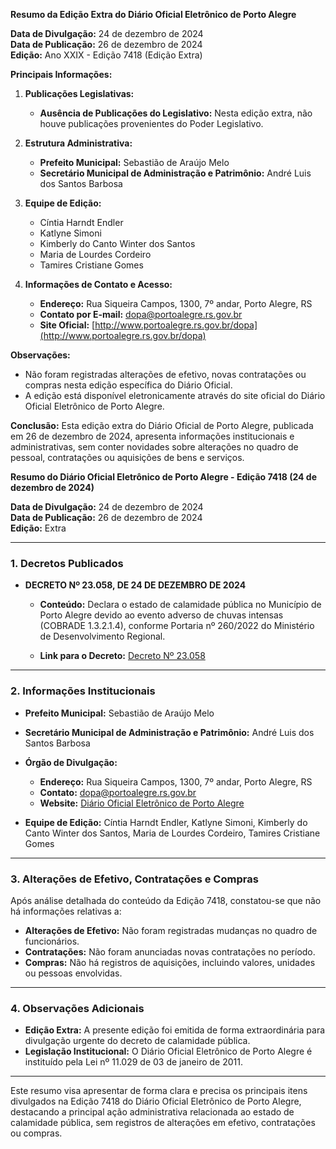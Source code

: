 **Resumo da Edição Extra do Diário Oficial Eletrônico de Porto Alegre**
 
**Data de Divulgação:** 24 de dezembro de 2024  
**Data de Publicação:** 26 de dezembro de 2024  
**Edição:** Ano XXIX - Edição 7418 (Edição Extra)  

**Principais Informações:**

1. **Publicações Legislativas:**
   - **Ausência de Publicações do Legislativo:** Nesta edição extra, não houve publicações provenientes do Poder Legislativo.

2. **Estrutura Administrativa:**
   - **Prefeito Municipal:** Sebastião de Araújo Melo
   - **Secretário Municipal de Administração e Patrimônio:** André Luis dos Santos Barbosa

3. **Equipe de Edição:**
   - Cíntia Harndt Endler
   - Katlyne Simoni
   - Kimberly do Canto Winter dos Santos
   - Maria de Lourdes Cordeiro
   - Tamires Cristiane Gomes

4. **Informações de Contato e Acesso:**
   - **Endereço:** Rua Siqueira Campos, 1300, 7º andar, Porto Alegre, RS
   - **Contato por E-mail:** dopa@portoalegre.rs.gov.br
   - **Site Oficial:** [http://www.portoalegre.rs.gov.br/dopa](http://www.portoalegre.rs.gov.br/dopa)

**Observações:**
- Não foram registradas alterações de efetivo, novas contratações ou compras nesta edição específica do Diário Oficial.
- A edição está disponível eletronicamente através do site oficial do Diário Oficial Eletrônico de Porto Alegre.

**Conclusão:**
Esta edição extra do Diário Oficial de Porto Alegre, publicada em 26 de dezembro de 2024, apresenta informações institucionais e administrativas, sem conter novidades sobre alterações no quadro de pessoal, contratações ou aquisições de bens e serviços.

**Resumo do Diário Oficial Eletrônico de Porto Alegre - Edição 7418 (24 de dezembro de 2024)**

**Data de Divulgação:** 24 de dezembro de 2024  
**Data de Publicação:** 26 de dezembro de 2024  
**Edição:** Extra

---

### **1. Decretos Publicados**

- **DECRETO Nº 23.058, DE 24 DE DEZEMBRO DE 2024**
  
  - **Conteúdo:** Declara o estado de calamidade pública no Município de Porto Alegre devido ao evento adverso de chuvas intensas (COBRADE 1.3.2.1.4), conforme Portaria nº 260/2022 do Ministério de Desenvolvimento Regional.
  
  - **Link para o Decreto:** [Decreto Nº 23.058](http://dopaonlineupload.procempa.com.br/dopaonlineupload/5467_ce_515221_1.pdf)

---

### **2. Informações Institucionais**

- **Prefeito Municipal:** Sebastião de Araújo Melo
- **Secretário Municipal de Administração e Patrimônio:** André Luis dos Santos Barbosa
- **Órgão de Divulgação:**  
  - **Endereço:** Rua Siqueira Campos, 1300, 7º andar, Porto Alegre, RS
  - **Contato:** dopa@portoalegre.rs.gov.br
  - **Website:** [Diário Oficial Eletrônico de Porto Alegre](http://www.portoalegre.rs.gov.br/dopa)
  
- **Equipe de Edição:** Cíntia Harndt Endler, Katlyne Simoni, Kimberly do Canto Winter dos Santos, Maria de Lourdes Cordeiro, Tamires Cristiane Gomes

---

### **3. Alterações de Efetivo, Contratações e Compras**

Após análise detalhada do conteúdo da Edição 7418, constatou-se que não há informações relativas a:

- **Alterações de Efetivo:** Não foram registradas mudanças no quadro de funcionários.
- **Contratações:** Não foram anunciadas novas contratações no período.
- **Compras:** Não há registros de aquisições, incluindo valores, unidades ou pessoas envolvidas.

---

### **4. Observações Adicionais**

- **Edição Extra:** A presente edição foi emitida de forma extraordinária para divulgação urgente do decreto de calamidade pública.
- **Legislação Institucional:** O Diário Oficial Eletrônico de Porto Alegre é instituído pela Lei nº 11.029 de 03 de janeiro de 2011.

---

Este resumo visa apresentar de forma clara e precisa os principais itens divulgados na Edição 7418 do Diário Oficial Eletrônico de Porto Alegre, destacando a principal ação administrativa relacionada ao estado de calamidade pública, sem registros de alterações em efetivo, contratações ou compras.